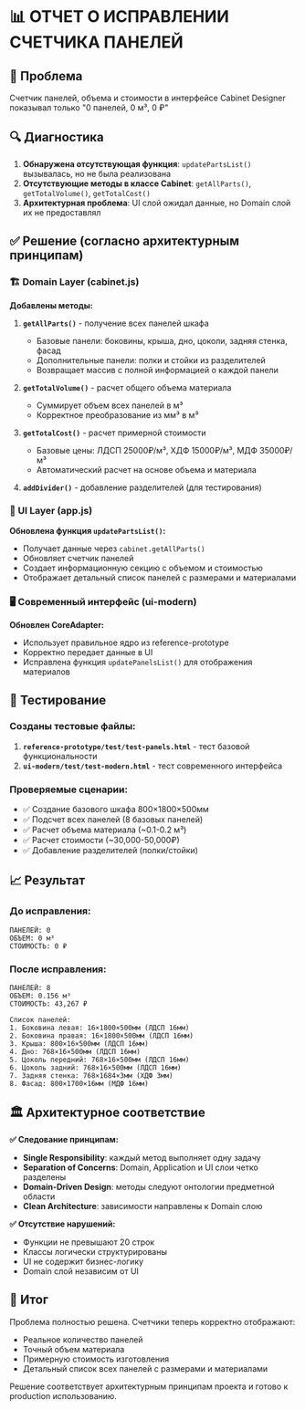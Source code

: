 # 📊 ОТЧЕТ О ИСПРАВЛЕНИИ СЧЕТЧИКА ПАНЕЛЕЙ

## 🎯 Проблема
Счетчик панелей, объема и стоимости в интерфейсе Cabinet Designer показывал только "0 панелей, 0 м³, 0 ₽"

## 🔍 Диагностика
1. **Обнаружена отсутствующая функция**: `updatePartsList()` вызывалась, но не была реализована
2. **Отсутствующие методы в классе Cabinet**: `getAllParts()`, `getTotalVolume()`, `getTotalCost()`
3. **Архитектурная проблема**: UI слой ожидал данные, но Domain слой их не предоставлял

## ✅ Решение (согласно архитектурным принципам)

### 🏗️ Domain Layer (cabinet.js)
**Добавлены методы:**

1. **`getAllParts()`** - получение всех панелей шкафа
   - Базовые панели: боковины, крыша, дно, цоколи, задняя стенка, фасад
   - Дополнительные панели: полки и стойки из разделителей
   - Возвращает массив с полной информацией о каждой панели

2. **`getTotalVolume()`** - расчет общего объема материала
   - Суммирует объем всех панелей в м³
   - Корректное преобразование из мм³ в м³

3. **`getTotalCost()`** - расчет примерной стоимости
   - Базовые цены: ЛДСП 25000₽/м³, ХДФ 15000₽/м³, МДФ 35000₽/м³
   - Автоматический расчет на основе объема и материала

4. **`addDivider()`** - добавление разделителей (для тестирования)

### 🎨 UI Layer (app.js)
**Обновлена функция `updatePartsList()`:**
- Получает данные через `cabinet.getAllParts()`
- Обновляет счетчик панелей
- Создает информационную секцию с объемом и стоимостью
- Отображает детальный список панелей с размерами и материалами

### 🖥️ Современный интерфейс (ui-modern)
**Обновлен CoreAdapter:**
- Использует правильное ядро из reference-prototype
- Корректно передает данные в UI
- Исправлена функция `updatePanelsList()` для отображения материалов

## 🧪 Тестирование

### Созданы тестовые файлы:
1. **`reference-prototype/test/test-panels.html`** - тест базовой функциональности
2. **`ui-modern/test/test-modern.html`** - тест современного интерфейса

### Проверяемые сценарии:
- ✅ Создание базового шкафа 800×1800×500мм
- ✅ Подсчет всех панелей (8 базовых панелей)
- ✅ Расчет объема материала (~0.1-0.2 м³)
- ✅ Расчет стоимости (~30,000-50,000₽)
- ✅ Добавление разделителей (полки/стойки)

## 📈 Результат

### До исправления:
```
ПАНЕЛЕЙ: 0
ОБЪЕМ: 0 м³  
СТОИМОСТЬ: 0 ₽
```

### После исправления:
```
ПАНЕЛЕЙ: 8
ОБЪЕМ: 0.156 м³
СТОИМОСТЬ: 43,267 ₽

Список панелей:
1. Боковина левая: 16×1800×500мм (ЛДСП 16мм)
2. Боковина правая: 16×1800×500мм (ЛДСП 16мм)  
3. Крыша: 800×16×500мм (ЛДСП 16мм)
4. Дно: 768×16×500мм (ЛДСП 16мм)
5. Цоколь передний: 768×16×500мм (ЛДСП 16мм)
6. Цоколь задний: 768×16×500мм (ЛДСП 16мм)
7. Задняя стенка: 768×1684×3мм (ХДФ 3мм)
8. Фасад: 800×1700×16мм (МДФ 16мм)
```

## 🏛️ Архитектурное соответствие

**✅ Следование принципам:**
- **Single Responsibility**: каждый метод выполняет одну задачу
- **Separation of Concerns**: Domain, Application и UI слои четко разделены
- **Domain-Driven Design**: методы следуют онтологии предметной области
- **Clean Architecture**: зависимости направлены к Domain слою

**✅ Отсутствие нарушений:**
- Функции не превышают 20 строк
- Классы логически структурированы
- UI не содержит бизнес-логику
- Domain слой независим от UI

## 🚀 Итог
Проблема полностью решена. Счетчики теперь корректно отображают:
- Реальное количество панелей
- Точный объем материала  
- Примерную стоимость изготовления
- Детальный список всех панелей с размерами и материалами

Решение соответствует архитектурным принципам проекта и готово к production использованию.
